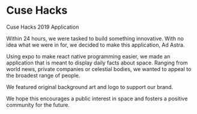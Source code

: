 # Cuse Hacks

Cuse Hacks 2019 Application


  Within 24 hours, we were tasked to build something innovative. 
  With no idea what we were in for, we decided to make this application, Ad Astra.

Using expo to make react native programming easier, we made an application that is meant to display daily facts about space. Ranging from world news, private companies or celestial bodies, we wanted to appeal to the broadest range of people.

We featured original background art and logo to support our brand.

We hope this encourages a public interest in space and fosters a positive community for the future.
